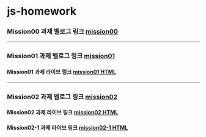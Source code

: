 # js-homework

### Mission00 과제 벨로그 링크 [mission00](https://velog.io/@rist98/JS-homework-1%EC%A3%BC%EC%B0%A8)

<hr>

### Mission01 과제 벨로그 링크 [mission01](https://velog.io/@rist98/JS-homework-2%EB%B2%88%EC%A7%B8)

#### Mission01 과제 라이브 링크 [mission01 HTML](https://littlestar0508.github.io/js-homework/mission01/index.html)

<hr>

### Mission02 과제 벨로그 링크 [mission02](https://velog.io/@rist98/JS-homework-3%EB%B2%88%EC%A7%B8)

#### Mission02 과제 라이브 링크 [mission02 HTML](https://littlestar0508.github.io/js-homework/mission02/index.html)

#### Mission02-1 과제 라이브 링크 [mission02-1 HTML](https://littlestar0508.github.io/js-homework/mission02/index2.html)

